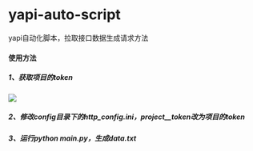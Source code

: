 # yapi-auto-script
yapi自动化脚本，拉取接口数据生成请求方法

#### 使用方法

##### 1、获取项目的token
![](https://tva1.sinaimg.cn/large/007S8ZIlgy1gjk89mb2qej318w0l2gmw.jpg)
##### 2、修改config目录下的http_config.ini，project__token改为项目的token

##### 3、运行python main.py，生成data.txt
